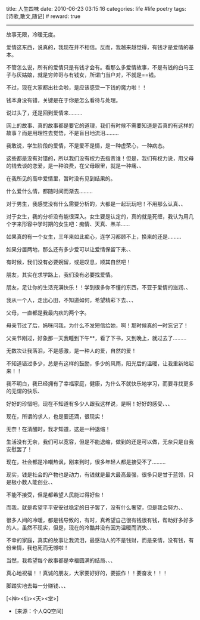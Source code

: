 title: 人生四味
date: 2010-06-23 03:15:16
categories: life #life poetry
tags: [诗歌,散文,随记]  # <!--more-->
reward: true

---

故事无限，冷暖无度。

爱情这东西，说真的，我现在并不相信。反而，我越来越觉得，有钱才是爱情的基本。

不管怎么说，所有的爱情只是有钱才会有。看那么多爱情故事，不是有钱的白马王子与灰姑娘，就是穷帅哥与有钱女，所谓门当户对，不就是==钱。

<!--more-->

不过，现在大家都出社会啦，是应该感受一下钱的魔力啦！！

钱本身没有错，关键是在于你是怎么看待与处理。

说过头了，还是回到爱情来………

网上的故事、真的故事都是要它的道理，我们有时候不需要知道是否真的有这样的故事？而是用理性去觉悟，不是盲目地流泪………

我敢说，学生阶段的爱情，不是爱不是情，是一种虚荣心，一种病态。

这些都是没有对错的，所以我们没有权力去指责谁！但是，我们有权力说，用父母的钱去谈的恋爱，是一种浪费，在父母眼里，就是一种痛、、

在我所见的高中爱情里，暂时没有见到结果的。

什么爱什么情，都随时间而渐去………

对于男生，我感觉没有什么需要分析的，大都是一起玩玩吧！不用那么认真、、

对于女生，我的分析没有能很深入。女生要是认定的，真的就是死缠，我认为用几个字来形容中学时期的女生吧：痴情、天真、羔羊……

如果真的有一个女生，三年来如此痴心，连学习都顾不上，换来的还是………

如果分居两地，那么还有多少爱可以让爱情保留下来、、

有时候，我们没有必要婉留，或是叹息，顺其自然吧！





朋友，其实在求学路上，我们没有必要找爱情。

朋友，足让你的生活充满快乐！！学到很多你不懂的东西，不亚于爱情的滋润、、

我从一个人，走出心田，不知道如何，希望精彩下去、、、



父母，一直都是我最内疚的两个字。

母亲节过了后，妈咪问我，为什么不发短信给她，啊！那时候真的一时忘记了！

父亲节刚过，好象那一天我睡到下午**，看了下书，又到晚上，就过去了………

无数次让我落泪，不是感激，是一种人的爱，自然的爱！

不知道错过多少，总是有这样的鼓励，多少的风雨，阳光后的温暖，让我重新站起来！！

我不明白，我已经拥有了幸福家庭，健康，为什么不就快乐地学习，而要寻找更多的无谓的快乐、

好好的珍惜吧，现在不知道有多少人跟我这样说，是啊！好好的感受、、、





现在，所谓的求人，也是要还滴，很现实！

无奈！在清醒时，我才知道，这是一种退缩！

生活没有无奈，我们可以宽容，但是不能退缩，做到的还是可以做，无奈只是自我安慰罢了！





现在，社会都是冷嘲热讽，刚来到时，很多年轻人都是接受不了………

现实，钱是社会的产物也是动力，有钱就是最大最高最强，很多只是甘于蓝领，只是极小数人能创业、、

不能不接受，但是都希望人民能过得好些！

而我，就是希望平平安安过稳定的日子罢了，没有什么奢望，但是我会努力、、

很多人间的冷暖，都是钱导致的，有时，真希望自己很有钱很有钱，帮助好多好多的人，虽然不现实，但是，现在的冷酷并没有因为温暖而消失、、

不幸的家庭，真实的故事让我流泪，最感动人的不是钱财，而是亲情，没有钱，有份亲情，我也死而无憾啦！

当然，我希望每个故事都是幸福圆满的结局、、、

真心地祝福！！真诚的朋友，大家要好好的，要振作！！要奋发！！！

脚踏实地去每一分赚钱、、、



[<神><仙><天><堂>]


- [来源：个人QQ空间]
